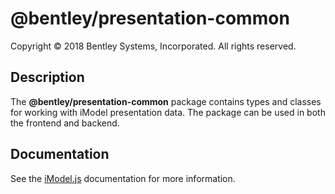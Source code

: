 ﻿# @bentley/presentation-common

Copyright © 2018 Bentley Systems, Incorporated. All rights reserved.

## Description

The __@bentley/presentation-common__ package contains types and classes for working with
iModel presentation data. The package can be used in both the frontend and backend.

## Documentation

See the [iModel.js](https://www.imodeljs.org) documentation for more information.
